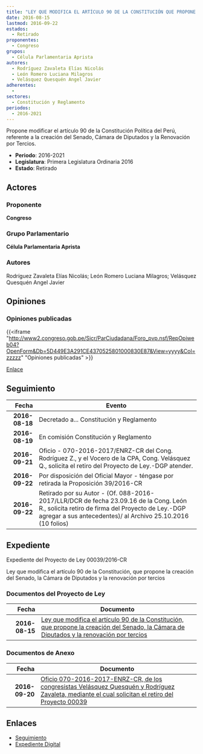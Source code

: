 ```yaml
---
title: "LEY QUE MODIFICA EL ARTÍCULO 90 DE LA CONSTITUCIÓN QUE PROPONE LA CREACIÓN DEL SENADO, LA CÁMARA DE DIPUTADOS Y LA RENOVACIÓN POR TERCIOS"
date: 2016-08-15
lastmod: 2016-09-22
estados: 
  - Retirado
proponentes: 
  - Congreso
grupos: 
  - Célula Parlamentaria Aprista
autores: 
  - Rodríguez Zavaleta Elías Nicolás
  - León Romero Luciana Milagros
  - Velásquez Quesquén Angel Javier
adherentes: 
  - 
sectores: 
  - Constitución y Reglamento
periodos: 
  - 2016-2021
---
```


Propone modificar el artículo 90 de la Constitución Política del Perú, referente a la creación del Senado, Cámara de Diputados y la Renovación por Tercios.

- **Periodo**: 2016-2021
- **Legislatura**: Primera Legislatura Ordinaria 2016
- **Estado**: Retirado

## Actores

### Proponente

**Congreso**

### Grupo Parlamentario

**Célula Parlamentaria Aprista**

### Autores

Rodríguez Zavaleta Elías Nicolás; León Romero Luciana Milagros; Velásquez Quesquén Angel Javier


## Opiniones

### Opiniones publicadas

{{<iframe "http://www2.congreso.gob.pe/Sicr/ParCiudadana/Foro_pvp.nsf/RepOpiweb04?OpenForm&Db=5D449E3A291CE4370525801000830E87&View=yyyy&Col=zzzzz" "Opiniones publicadas" >}}

[Enlace](http://www2.congreso.gob.pe/Sicr/ParCiudadana/Foro_pvp.nsf/RepOpiweb04?OpenForm&Db=5D449E3A291CE4370525801000830E87&View=yyyy&Col=zzzzz)

## Seguimiento

| Fecha | Evento |
|------:|--------|
| **2016-08-18** | Decretado a... Constitución y Reglamento|
| **2016-08-19** | En comisión Constitución y Reglamento|
| **2016-09-21** | Oficio - 070-2016-2017/ENRZ-CR del Cong. Rodríguez Z., y el Vocero de la CPA, Cong. Velásquez Q., solicita el retiro del Proyecto de Ley.-DGP atender.|
| **2016-09-22** | Por disposición del Oficial Mayor - téngase por retirada la Proposición 39/2016-CR|
| **2016-09-22** | Retirado por su Autor - (Of. 088-2016-2017/LLR/DCR de fecha 23.09.16 de la Cong. León R., solicita retiro de firma del Proyecto de Ley.-DGP agregar a sus antecedentes)/ al Archivo 25.10.2016 (10 folios)|


## Expediente

Expediente del Proyecto de Ley 00039/2016-CR

Ley que modifica el artículo 90 de la Constitución, que propone la creación del Senado, la Cámara de Diputados y la renovación por tercios


### Documentos del Proyecto de Ley

| Fecha | Documento |
|------:|--------|
| **2016-08-15** | [Ley que modifica el artículo 90 de la Constitución, que propone la creación del Senado, la Cámara de Diputados y la renovación por tercios](http://www.leyes.congreso.gob.pe/Documentos/2016_2021/Proyectos_de_Ley_y_de_Resoluciones_Legislativas/PL00039_20160815.pdf) |

### Documentos de Anexo

| Fecha | Documento |
|------:|--------|
| **2016-09-20** | [Oficio 070-2016-2017-ENRZ-CR, de los congresistas Velásquez Quesquén y Rodríguez Zavaleta, mediante el cual solicitan el retiro del Proyecto 00039](http://www.leyes.congreso.gob.pe/Documentos/2016_2021/Oficios/Congresistas/OFICIO-70-2016-2017-ENRZ-CR..-.PDF) |

## Enlaces 

- [Seguimiento](http://www2.congreso.gob.pehttp://www2.congreso.gob.pe/Sicr/TraDocEstProc/CLProLey2016.nsf/f7fff46988ca05b1052578e100829cc7/ac529bf0506804b50525801100089fd4?OpenDocument)
- [Expediente Digital](http://www2.congreso.gob.pehttp://www2.congreso.gob.pe/Sicr/TraDocEstProc/CLProLey2016.nsf/f7fff46988ca05b1052578e100829cc7/ac529bf0506804b50525801100089fd4?OpenDocument&Click=05257FB7005EB655.eb71d0cf91d8294e05256cdf006b5706/$Body/0.1C6C)
